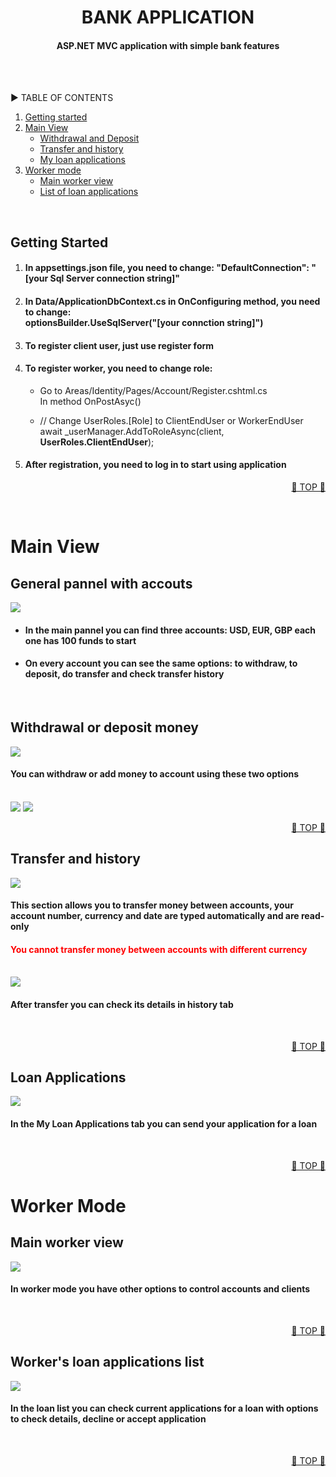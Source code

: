 <div id="top"></div>
<div align="center">
  <h1>BANK APPLICATION</h1>
  <h4 align="center">ASP.NET MVC application with simple bank features</h4>
 </br>
</div>
</br>
<p>▶️ TABLE OF CONTENTS</p>
  <ol>
    <li>
      <a href="gettingstarted">Getting started</a>
    </li>
    <li>
      <a href="mainview">Main View</a>
      <ul type="a">
        <li>
            <a href="withdrawaldeposit">Withdrawal and Deposit</a>
        </li>
        <li>
            <a href="transferhistory">Transfer and history</a>
        </li>
        <li>
            <a href="loanapplications">My loan applications</a>
        </li>
      </ul>
    </li>
    <li>
      <a href="workermode">Worker mode</a>
      <ul type="a">
        <li>
            <a href="workerview">Main worker view</a>
        </li>
        <li>
            <a href="listofloanapplications">List of loan applications</a>
        </li>
      </ul>
    </li>
  </ol>
</br>

<div id="gettingstarted"></div>

## Getting Started

<ol>
  <li>
    <h4>In appsettings.json file, you need to change: "DefaultConnection": "[your Sql Server connection string]"</h4>
  </li>
  <li>
    <h4>In Data/ApplicationDbContext.cs in OnConfiguring method, you need to change: <br/>
        optionsBuilder.UseSqlServer("[your connction string]")</h4>
  </li>
  <li>
    <h4>To register client user, just use register form </h4>
  </li>
  <li>
    <h4>To register worker, you need to change role:</h4>
    <ul type="a">
      <li>
		<p>Go to Areas/Identity/Pages/Account/Register.cshtml.cs <br/>
            In method OnPostAsyc()</p>
	  </li>
	  <li>
		<p>// Change UserRoles.[Role] to ClientEndUser or WorkerEndUser <br/>
            await _userManager.AddToRoleAsync(client, <b>UserRoles.ClientEndUser</b>);</p>
	  </li>
	</ul>
  </li>
  <li>
    <h4>After registration, you need to log in to start using application</h4>
  </li>
</ol>
  
	
<p align="right"><a href="#top">🔺 TOP 🔺</a></p>
</br>

<div id="mainview"></div>

# Main View

## General pannel with accouts
 <img src="ReadMeImgs/mainview.png">
 <ul>
    <li>
        <h4>In the main pannel you can find three accounts: USD, EUR, GBP each one has 100 funds to start</h4>
    </li>
    <li>
        <h4>On every account you can see the same options: to withdraw, to deposit, do transfer and check transfer history</h4>
    </li>
 </ul>
 <br/>

<div id="withdrawaldeposit"></div>

## Withdrawal or deposit money
<img src="ReadMeImgs/beforewithdrawal.png">
<h4>You can withdraw or add money to account using these two options</h4><br/>
<img src="ReadMeImgs/withdrawal.png">
<img src="ReadMeImgs/beforewithdrawal.png">
<br/>
<p align="right"><a href="#top">🔺 TOP 🔺</a></p>

<div id="transferhistory"></div>

## Transfer and history
<img src="ReadMeImgs/transfer.png">
<h4>This section allows you to transfer money between accounts,
    your account number, currency and date are typed automatically
    and are read-only</h4>
<h4 style="color:red;">You cannot transfer money between accounts with different currency</h4><br/>

<img src="ReadMeImgs/history.png">
<h4>After transfer you can check its details in history tab</h4>
<br/>
<p align="right"><a href="#top">🔺 TOP 🔺</a></p>

<div id="loanapplications"></div>

## Loan Applications
<img src="ReadMeImgs/loanapplication.png">
<h4>In the My Loan Applications tab you can send your application for a loan</h4>
<br/>
<p align="right"><a href="#top">🔺 TOP 🔺</a></p>

<div id="workermode"></div>

# Worker Mode

<div id="workerview"></div>

## Main worker view
<img src="ReadMeImgs/workermode.png">
<h4>In worker mode you have other options to control accounts and clients</h4>
<br/>
<p align="right"><a href="#top">🔺 TOP 🔺</a></p>

<div id="listofloanapplications"></div>

## Worker's loan applications list
<img src="ReadMeImgs/workerloanlist.png">
<h4>In the loan list you can check current applications for a loan 
    with options to check details, decline or accept application</h4>
<br/>
<p align="right"><a href="#top">🔺 TOP 🔺</a></p>
